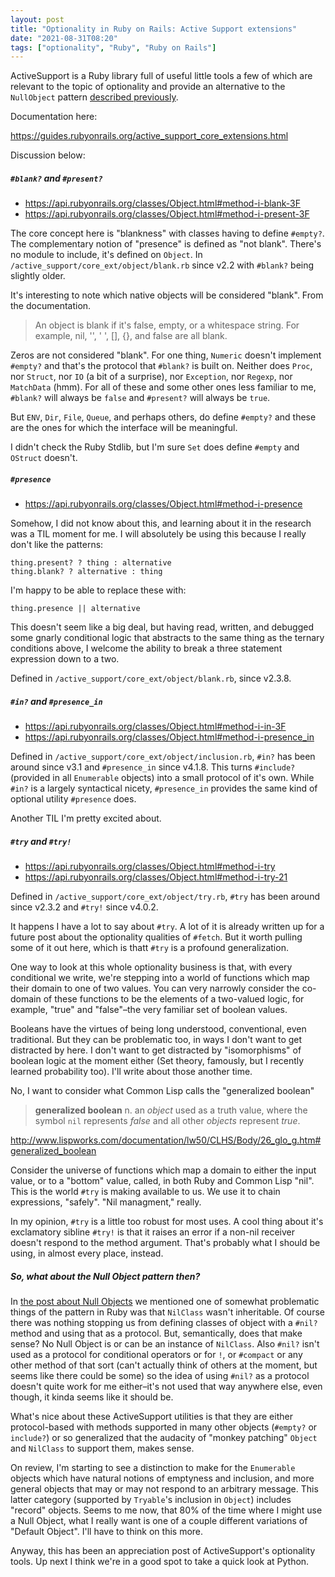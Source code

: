 ```yaml
---
layout: post
title: "Optionality in Ruby on Rails: Active Support extensions"
date: "2021-08-31T08:20"
tags: ["optionality", "Ruby", "Ruby on Rails"]
---
```


ActiveSupport is a Ruby library full of useful little tools a few of
which are relevant to the topic of optionality and provide an
alternative to the `NullObject` pattern [described previously](file:///2021/07/28/optionality-ruby-null-objects.html).

Documentation here:

<https://guides.rubyonrails.org/active_support_core_extensions.html>

Discussion below:

<!-- more -->


##### `#blank?` and `#present?`

-   <https://api.rubyonrails.org/classes/Object.html#method-i-blank-3F>
-   <https://api.rubyonrails.org/classes/Object.html#method-i-present-3F>

The core concept here is "blankness" with classes having to define
`#empty?`. The complementary notion of "presence" is defined as "not
blank". There's no module to include, it's defined on `Object`. In
`/active_support/core_ext/object/blank.rb` since v2.2 with `#blank?`
being slightly older.

It's interesting to note which native objects will be considered
"blank". From the documentation.

> An object is blank if it's false, empty, or a whitespace string. For
> example, nil, '', ' ', [], {}, and false are all blank.

Zeros are not considered "blank". For one thing, `Numeric` doesn't
implement `#empty?` and that's the protocol that `#blank?` is built
on. Neither does `Proc`, nor `Struct`, nor `IO` (a bit of a surprise),
nor `Exception`, nor `Regexp`, nor `MatchData` (hmm). For all of these
and some other ones less familiar to me, `#blank?` will always be
`false` and `#present?` will always be `true`.

But `ENV`, `Dir`, `File`, `Queue`, and perhaps others, do define
`#empty?` and these are the ones for which the interface will be
meaningful.

I didn't check the Ruby Stdlib, but I'm sure `Set` does define
`#empty` and `OStruct` doesn't.


##### `#presence`

-   <https://api.rubyonrails.org/classes/Object.html#method-i-presence>

Somehow, I did not know about this, and learning about it in the
research was a TIL moment for me. I will absolutely be using this
because I really don't like the patterns:

    thing.present? ? thing : alternative
    thing.blank? ? alternative : thing

I'm happy to be able to replace these with:

    thing.presence || alternative

This doesn't seem like a big deal, but having read, written, and
debugged some gnarly conditional logic that abstracts to the same
thing as the ternary conditions above, I welcome the ability to break
a three statement expression down to a two.

Defined in `/active_support/core_ext/object/blank.rb`, since v2.3.8.


##### `#in?` and `#presence_in`

-   <https://api.rubyonrails.org/classes/Object.html#method-i-in-3F>
-   <https://api.rubyonrails.org/classes/Object.html#method-i-presence_in>

Defined in `/active_support/core_ext/object/inclusion.rb`, `#in?` has
been around since v3.1 and `#presence_in` since v4.1.8. This turns
`#include?` (provided in all `Enumerable` objects) into a small
protocol of it's own. While `#in?` is a largely syntactical nicety,
`#presence_in` provides the same kind of optional utility `#presence`
does.

Another TIL I'm pretty excited about.


##### `#try` and `#try!`

-   <https://api.rubyonrails.org/classes/Object.html#method-i-try>
-   <https://api.rubyonrails.org/classes/Object.html#method-i-try-21>

Defined in `/active_support/core_ext/object/try.rb`, `#try` has been
around since v2.3.2 and `#try!` since v4.0.2.

It happens I have a lot to say about `#try`. A lot of it is already
written up for a future post about the optionality qualities of
`#fetch`. But it worth pulling some of it out here, which is thatt
`#try` is a profound generalization.

One way to look at this whole optionality business is that, with every
conditional we write, we're stepping into a world of functions which
map their domain to one of two values. You can very narrowly consider
the co-domain of these functions to be the elements of a two-valued
logic, for example, "true" and "false"&#x2013;the very familiar set of
boolean values.

Booleans have the virtues of being long understood, conventional, even
traditional. But they can be problematic too, in ways I don't want to
get distracted by here. I don't want to get distracted by
"isomorphisms" of boolean logic at the moment either (Set theory,
famously, but I recently learned probability too). I'll write about
those another time.

No, I want to consider what Common Lisp calls the "generalized boolean" 

> **generalized boolean** n. an *object* used as a truth value, where the
> symbol `nil` represents *false* and all other *objects* represent
> *true*.

<http://www.lispworks.com/documentation/lw50/CLHS/Body/26_glo_g.htm#generalized_boolean>

Consider the universe of functions which map a domain to either the
input value, or to a "bottom" value, called, in both Ruby and Common
Lisp "nil". This is the world `#try` is making available to us. We use
it to chain expressions, "safely". "Nil managment," really.

In my opinion, `#try` is a little too robust for most uses. A cool
thing about it's exclamatory sibline `#try!` is that it raises an
error if a non-nil receiver doesn't respond to the method
argument. That's probably what I should be using, in almost every
place, instead.


##### So, what about the Null Object pattern then?

In [the post about Null Objects](file:///2021/07/28/optionality-ruby-null-objects.html) we mentioned one of somewhat
problematic things of the pattern in Ruby was that `NilClass` wasn't
inheritable. Of course there was nothing stopping us from defining
classes of object with a `#nil?` method and using that as a
protocol. But, semantically, does that make sense? No Null Object is
or can be an instance of `NilClass`. Also `#nil?` isn't used as a
protocol for conditional operators or for `!`, or `#compact` or any
other method of that sort (can't actually think of others at the
moment, but seems like there could be some) so the idea of using
`#nil?` as a protocol doesn't quite work for me either&#x2013;it's not used
that way anywhere else, even though, it kinda seems like it should be.

What's nice about these ActiveSupport utilities is that they are
either protocol-based with methods supported in many other objects
(`#empty?` or `include?`) or so generalized that the audacity of
"monkey patching" `Object` and `NilClass` to support them, makes
sense.

On review, I'm starting to see a distinction to make for the
`Enumerable` objects which have natural notions of emptyness and
inclusion, and more general objects that may or may not respond to an
arbitrary message. This latter category (supported by `Tryable`'s
inclusion in `Object`) includes "record" objects. Seems to me now,
that 80% of the time where I might use a Null Object, what I really
want is one of a couple different variations of "Default Object". I'll
have to think on this more.

Anyway, this has been an appreciation post of ActiveSupport's
optionality tools. Up next I think we're in a good spot to take a
quick look at Python.

